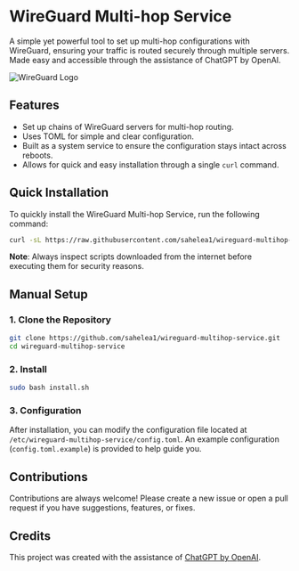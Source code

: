 # WireGuard Multi-hop Service

A simple yet powerful tool to set up multi-hop configurations with WireGuard, ensuring your traffic is routed securely through multiple servers. Made easy and accessible through the assistance of ChatGPT by OpenAI.

![WireGuard Logo](https://your-url-to-wireguard-logo.com/logo.png)

## Features
- Set up chains of WireGuard servers for multi-hop routing.
- Uses TOML for simple and clear configuration.
- Built as a system service to ensure the configuration stays intact across reboots.
- Allows for quick and easy installation through a single `curl` command.

## Quick Installation

To quickly install the WireGuard Multi-hop Service, run the following command:

```bash
curl -sL https://raw.githubusercontent.com/sahelea1/wireguard-multihop-service/main/install.sh | bash
```

**Note**: Always inspect scripts downloaded from the internet before executing them for security reasons.

## Manual Setup

### 1. Clone the Repository
```bash
git clone https://github.com/sahelea1/wireguard-multihop-service.git
cd wireguard-multihop-service
```

### 2. Install

```bash
sudo bash install.sh
```

### 3. Configuration

After installation, you can modify the configuration file located at `/etc/wireguard-multihop-service/config.toml`. An example configuration (`config.toml.example`) is provided to help guide you.

## Contributions

Contributions are always welcome! Please create a new issue or open a pull request if you have suggestions, features, or fixes.

## Credits

This project was created with the assistance of [ChatGPT by OpenAI](https://openai.com/research/publications/chatgpt-chat-done-right/).
